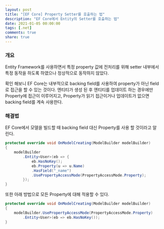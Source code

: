 ```yaml
---
layout: post
title: "[EF Core] Property Setter를 호출하는 법"
description: "EF Core에서 Entity의 Setter를 호출하는 법"
date: 2021-01-05 00:00:00
tags: [.net]
comments: true
share: true
---
```


### 개요

Entity Framework를 사용하면서 특정 property 값에 전처리를 위해 setter 내부에서 특정 동작을 하도록 하였으나 정상적으로 
동작하지 않았다.

확인 해보니 EF Core는 내부적으로 backing field를 사용하여 property가  아닌 field로  접근을 할 수 있는 것이다.
엔티티가 생성 된 후 엔티티를 업데이트 하는 경우에만 Property에 접근이 이루어지고, Property가 읽기 접근이거나 업데이트가 없으면 backing field를 계속 사용한다.

### 해결법

EF Core에서 모델을 빌드할 때 backing field 대신 Property를 사용 할 것이라고 알린다.

```cs
protected override void OnModelCreating(ModelBuilder modelBuilder)
{
    modelBuilder
        .Entity<User>(eb => {
            eb.HasNoKey();
            eb.Property(u => u.Name)
            .HasField("_name")
            .UsePropertyAccessMode(PropertyAccessMode.Property);
        });
}
```

또한 아래 방법으로 모든 Property에 대해 적용할 수 있다.

```cs
protected override void OnModelCreating(ModelBuilder modelBuilder)
{
    modelBuilder.UsePropertyAccessMode(PropertyAccessMode.Property)
        .Entity<User>(eb => eb.HasNoKey());
}
```
